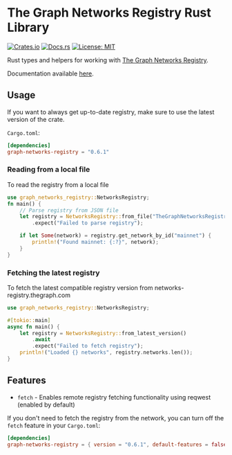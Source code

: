 # The Graph Networks Registry Rust Library
[![Crates.io](https://img.shields.io/crates/v/graph-networks-registry.svg?label=crates.io%20crate)](https://crates.io/crates/graph-networks-registry) [![Docs.rs](https://docs.rs/graph-networks-registry/badge.svg)](https://docs.rs/graph-networks-registry) [![License: MIT](https://img.shields.io/badge/License-MIT-yellow.svg)](https://opensource.org/licenses/MIT)

Rust types and helpers for working with [The Graph Networks Registry](https://github.com/graphprotocol/networks-registry).

Documentation available [here](https://docs.rs/graph-networks-registry).

## Usage
If you want to always get up-to-date registry, make sure to use the latest version of the crate.

`Cargo.toml`:
```toml
[dependencies]
graph-networks-registry = "0.6.1"
```

### Reading from a local file

To read the registry from a local file

```rust
use graph_networks_registry::NetworksRegistry;
fn main() {
    // Parse registry from JSON file
    let registry = NetworksRegistry::from_file("TheGraphNetworksRegistry_v0_6_0.json")
        .expect("Failed to parse registry");

    if let Some(network) = registry.get_network_by_id("mainnet") {
        println!("Found mainnet: {:?}", network);
    }
}

```


### Fetching the latest registry

To fetch the latest compatible registry version from networks-registry.thegraph.com


```rust
use graph_networks_registry::NetworksRegistry;

#[tokio::main]
async fn main() {
    let registry = NetworksRegistry::from_latest_version()
        .await
        .expect("Failed to fetch registry");
    println!("Loaded {} networks", registry.networks.len());
}
```

## Features

- `fetch` - Enables remote registry fetching functionality using reqwest (enabled by default)

If you don't need to fetch the registry from the network, you can turn off the `fetch` feature in your `Cargo.toml`:

```toml
[dependencies]
graph-networks-registry = { version = "0.6.1", default-features = false }
```
